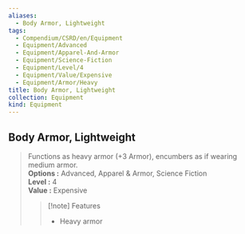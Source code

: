 ```yaml
---
aliases:
  - Body Armor, Lightweight
tags:
  - Compendium/CSRD/en/Equipment
  - Equipment/Advanced
  - Equipment/Apparel-And-Armor
  - Equipment/Science-Fiction
  - Equipment/Level/4
  - Equipment/Value/Expensive
  - Equipment/Armor/Heavy
title: Body Armor, Lightweight
collection: Equipment
kind: Equipment
---
```

## Body Armor, Lightweight  
  
>Functions as heavy armor (+3 Armor), encumbers as if wearing medium armor.  
> **Options :** Advanced, Apparel & Armor, Science Fiction  
> **Level :** 4  
> **Value :** Expensive  
>>[!note] Features  
>> - Heavy armor